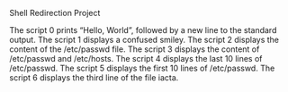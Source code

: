 Shell Redirection Project

The script 0 prints “Hello, World”, followed by a new line to the standard output.
The script 1 displays a confused smiley.
The script 2 displays the content of the /etc/passwd file.
The script 3 displays the content of /etc/passwd and /etc/hosts.
The script 4 displays the last 10 lines of /etc/passwd.
The script 5 displays the first 10 lines of /etc/passwd.
The script 6 displays the third line of the file iacta.
